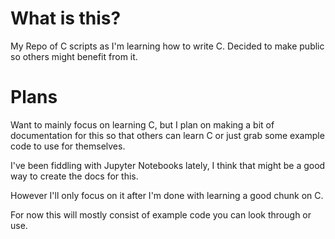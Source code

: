 # What is this?
My Repo of C scripts as I'm learning how to write C. Decided to make public so others might benefit from it.

# Plans

Want to mainly focus on learning C, but I plan on making a bit of documentation for this so that others can learn C or just grab some example code to use for themselves.

I've been fiddling with Jupyter Notebooks lately, I think that might be a good way to create the docs for this.

However I'll only focus on it after I'm done with learning a good chunk on C.

For now this will mostly consist of example code you can look through or use.
